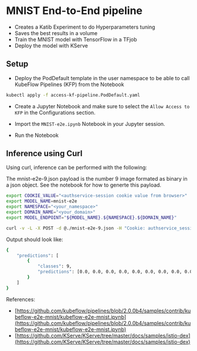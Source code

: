 # MNIST End-to-End pipeline

- Creates a Katib Experiment to do Hyperparameters tuning
- Saves the best results in a volume
- Train the MNIST model with TensorFlow in a TFjob
- Deploy the model with KServe

## Setup

- Deploy the PodDefault template in the user namespace to be able to call KubeFlow Pipelines (KFP) from the Notebook

```bash
kubectl apply -f access-kf-pipeline.PodDefault.yaml
```

- Create a Jupyter Notebook and make sure to select the `Allow Access to KFP` in the Configurations section.

- Import the `MNIST-e2e.ipynb` Notebook in your Jupyter session.

- Run the Notebook

## Inference using Curl

Using curl, inference can be performed with the following:

The mnist-e2e-9.json payload is the number 9 image formated as binary in a json object. See the notebook for how to generte this payload.

```bash
export COOKIE_VALUE="<authservice-session cookie value from browser>"
export MODEL_NAME=mnist-e2e
export NAMESPACE="<your_namespace>"
export DOMAIN_NAME="<your_domain>"
export MODEL_ENDPOINT="${MODEL_NAME}.${NAMESPACE}.${DOMAIN_NAME}"

curl -v -L -X POST -d @./mnist-e2e-9.json -H "Cookie: authservice_session=${COOKIE_VALUE}" -H "Host: ${MODEL_ENDPOINT}" -H "Content-Type: application/json" https://$MODEL_ENDPOINT/v1/models/$MODEL_NAME:predict
```

Output should look like:

```bash
{
    "predictions": [
        {
            "classes": 9,
            "predictions": [0.0, 0.0, 0.0, 0.0, 0.0, 0.0, 0.0, 0.0, 0.0, 1.0]
        }
    ]
}
```

References:

- [https://github.com/kubeflow/pipelines/blob/2.0.0b4/samples/contrib/kubeflow-e2e-mnist/kubeflow-e2e-mnist.ipynb](https://github.com/kubeflow/pipelines/blob/2.0.0b4/samples/contrib/kubeflow-e2e-mnist/kubeflow-e2e-mnist.ipynb)
- [https://github.com/KServe/KServe/tree/master/docs/samples/istio-dex](https://github.com/KServe/KServe/tree/master/docs/samples/istio-dex)

